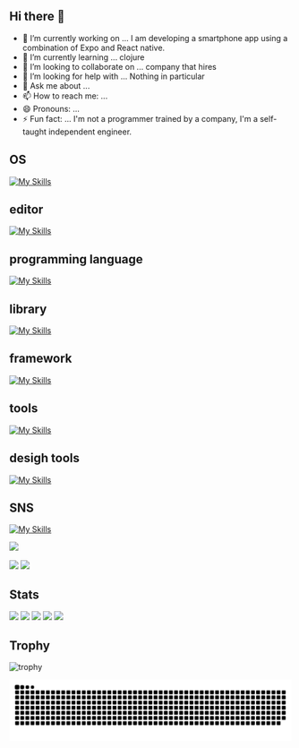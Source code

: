 ## Hi there 👋
- 🔭 I’m currently working on ... I am developing a smartphone app using a combination of Expo and React native.
- 🌱 I’m currently learning ... clojure
- 👯 I’m looking to collaborate on ... company that hires
- 🤔 I’m looking for help with ... Nothing in particular
- 💬 Ask me about ...
- 📫 How to reach me: ... 
- 😄 Pronouns: ...
- ⚡ Fun fact: ... I'm not a programmer trained by a company, I'm a self-taught independent engineer.

## OS
[![My Skills](https://skillicons.dev/icons?i=apple,linux,raspberrypi,ubuntu,windows,&theme=dark)](https://skillicons.dev)
## editor
[![My Skills](https://skillicons.dev/icons?i=androidstudio,atom,idea,vscode,webstorm,&theme=dark)](https://skillicons.dev)
## programming language
[![My Skills](https://skillicons.dev/icons?i=html,md,pug,css,sass,js,ts,svg,&theme=dark)](https://skillicons.dev)
## library
[![My Skills](https://skillicons.dev/icons?i=babel,d3,graphql,nodejs,npm,react,redux,sqlite,webpack,yarn,&theme=dark)](https://skillicons.dev)
## framework
[![My Skills](https://skillicons.dev/icons?i=bootstrap,electron,gatsby,materialui,nextjs,tailwind,wordpress&theme=dark)](https://skillicons.dev)
## tools
[![My Skills](https://skillicons.dev/icons?i=discord,docker,git,github,gmail,netlify,stackoverflow,&theme=dark)](https://skillicons.dev)
## desigh tools
[![My Skills](https://skillicons.dev/icons?i=ai,ps,pr,xd,figma,&theme=dark)](https://skillicons.dev)
## SNS
[![My Skills](https://skillicons.dev/icons?i=instagram,twitter,&theme=dark)](https://skillicons.dev)



![](https://github-readme-stats.vercel.app/api/top-langs?username=tatsuoNakano&show_icons=true&locale=en&layout=compact)


![](https://komarev.com/ghpvc/?username=tatsuoNakano)
![](https://img.shields.io/github/followers/tatsuoNakano?label=follow&logo=github&style=flat)







## Stats
![](http://github-profile-summary-cards.vercel.app/api/cards/profile-details?username=tatsuoNakano&theme=gruvbox)
![](http://github-profile-summary-cards.vercel.app/api/cards/repos-per-language?username=tatsuoNakano&theme=gruvbox)
![](http://github-profile-summary-cards.vercel.app/api/cards/most-commit-language?username=tatsuoNakano&theme=gruvbox)
![](http://github-profile-summary-cards.vercel.app/api/cards/stats?username=tatsuoNakano&theme=gruvbox)
![](http://github-profile-summary-cards.vercel.app/api/cards/productive-time?username=tatsuoNakano&theme=gruvbox&utcOffset=9)

## Trophy
![trophy](https://github-profile-trophy.vercel.app/?username=Keichan15&theme=gruvbox)



![](https://raw.githubusercontent.com/tatsuoNakano/tatsuoNakano/output/github-contribution-grid-snake.svg)



